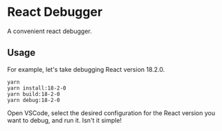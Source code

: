 # React Debugger

A convenient react debugger.

## Usage

For example, let's take debugging React version 18.2.0.

```shell
yarn
yarn install:18-2-0
yarn build:18-2-0
yarn debug:18-2-0
```

Open VSCode, select the desired configuration for the React version you want to debug, and run it. Isn't it simple!
